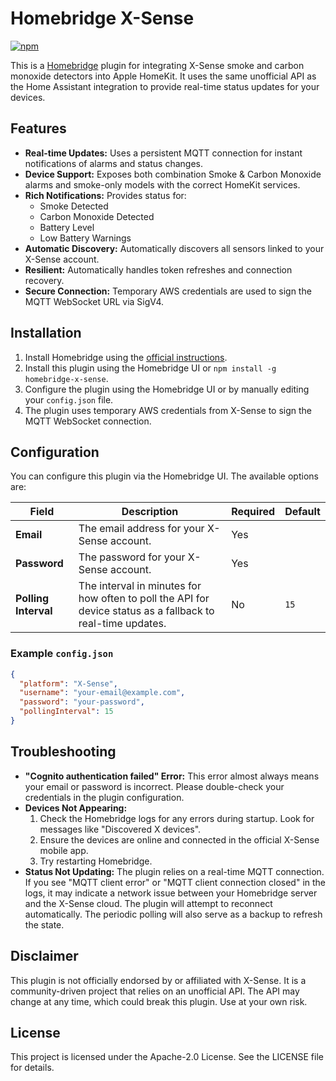 # Homebridge X-Sense

[![npm](https://img.shields.io/npm/v/homebridge-x-sense.svg)](https://www.npmjs.com/package/homebridge-x-sense)

This is a [Homebridge](https://homebridge.io) plugin for integrating X-Sense smoke and carbon monoxide detectors into Apple HomeKit. It uses the same unofficial API as the Home Assistant integration to provide real-time status updates for your devices.

## Features

*   **Real-time Updates:** Uses a persistent MQTT connection for instant notifications of alarms and status changes.
*   **Device Support:** Exposes both combination Smoke & Carbon Monoxide alarms and smoke-only models with the correct HomeKit services.
*   **Rich Notifications:** Provides status for:
    *   Smoke Detected
    *   Carbon Monoxide Detected
    *   Battery Level
    *   Low Battery Warnings
*   **Automatic Discovery:** Automatically discovers all sensors linked to your X-Sense account.
*   **Resilient:** Automatically handles token refreshes and connection recovery.
*   **Secure Connection:** Temporary AWS credentials are used to sign the MQTT
    WebSocket URL via SigV4.

## Installation

1.  Install Homebridge using the [official instructions](https://github.com/homebridge/homebridge/wiki).
2.  Install this plugin using the Homebridge UI or `npm install -g homebridge-x-sense`.
3.  Configure the plugin using the Homebridge UI or by manually editing your `config.json` file.
4.  The plugin uses temporary AWS credentials from X-Sense to sign the MQTT
    WebSocket connection.

## Configuration

You can configure this plugin via the Homebridge UI. The available options are:

| Field             | Description                                                                                             | Required | Default |
| ----------------- | ------------------------------------------------------------------------------------------------------- | -------- | ------- |
| **Email**         | The email address for your X-Sense account.                                                             | Yes      |         |
| **Password**      | The password for your X-Sense account.                                                                  | Yes      |         |
| **Polling Interval** | The interval in minutes for how often to poll the API for device status as a fallback to real-time updates. | No       | `15`    |

### Example `config.json`

```json
{
  "platform": "X-Sense",
  "username": "your-email@example.com",
  "password": "your-password",
  "pollingInterval": 15
}
```

## Troubleshooting

*   **"Cognito authentication failed" Error:** This error almost always means your email or password is incorrect. Please double-check your credentials in the plugin configuration.
*   **Devices Not Appearing:**
    1.  Check the Homebridge logs for any errors during startup. Look for messages like "Discovered X devices".
    2.  Ensure the devices are online and connected in the official X-Sense mobile app.
    3.  Try restarting Homebridge.
*   **Status Not Updating:** The plugin relies on a real-time MQTT connection. If you see "MQTT client error" or "MQTT client connection closed" in the logs, it may indicate a network issue between your Homebridge server and the X-Sense cloud. The plugin will attempt to reconnect automatically. The periodic polling will also serve as a backup to refresh the state.

## Disclaimer

This plugin is not officially endorsed by or affiliated with X-Sense. It is a community-driven project that relies on an unofficial API. The API may change at any time, which could break this plugin. Use at your own risk.

## License

This project is licensed under the Apache-2.0 License. See the LICENSE file for details.